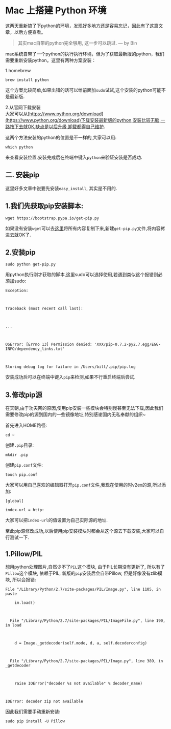# Mac 上搭建 Python 环境

这两天重新搞了下python的环境，发现好多地方还是容易忘记，因此有了这篇文章，以后方便查看。

> 其实mac自带的python完全够用, 这一步可以跳过. — by Bin

mac系统自带了一个python的执行执行环境，但为了获取最新版的python，我们需要重新安装python。这里有两种方案安装：

1.homebrew
    
    brew install python
    

这个方案比较简单,如果出错的话可以给前面加`sudo`试试,这个安装的python可能不是最新版.

2.从官网下载安装  
大家可以从[https://www.python.org/download](https://www.python.org/download)下载安装最新版的python,安装比较无脑,一路按下去就OK,缺点是以后升级,卸载都得自己维护.

这两个方法安装的python的位置是不一样的,大家可以用:
    
    which python
    

来查看安装位置.安装完成后在终端中键入`python`来验证安装是否成功.

## 二. 安装pip

这里好多文章中说要先安装`easy_install`, 其实是不用的.

## 1.我们先获取pip安装脚本:
    
    wget https://bootstrap.pypa.io/get-pip.py
    

如果没有安装`wget`可以去[这里](https://bootstrap.pypa.io/get-pip.py)将所有内容复制下来,新建`get-pip.py`文件,将内容拷进去就OK了.

## 2.安装pip
    
    sudo python get-pip.py
    

用python执行刚才获取的脚本,这里sudo可以选择使用,若遇到类似这个报错则必须加sudo:
    
    Exception:
    
    
    
    Traceback (most recent call last):
    
    
    
    ...
    
    
    
    OSError: [Errno 13] Permission denied: 'XXX/pip-0.7.2-py2.7.egg/EGG-INFO/dependency_links.txt'
    
    
    
    Storing debug log for failure in /Users/bilt/.pip/pip.log
    

安装成功后可以在终端中键入`pip`来检测,如果不行重启终端后尝试.

## 3.修改pip源

在天朝,由于功夫网的原因,使用pip安装一些模块会特别慢甚至无法下载,因此我们需要修改pip的源到国内的一些镜像地址,特别感谢国内无私奉献的组织~

首先进入HOME路径:
    
    cd ~
    

创建`.pip`目录:
    
    mkdir .pip
    

创建`pip.conf`文件:
    
    touch pip.conf
    

大家可以用自己喜欢的编辑器打开`pip.conf`文件,我现在使用的时v2ex的源,所以添加:
    
    [global]
    
    index-url = http:
    

大家可以把`index-url`的值设置为自己实际源的地址.

至此pip源修改成功,以后使用pip安装模块时都会从这个源去下载安装,大家可以自行测试一下.

## 1.Pillow/PIL

想用python处理图片,自然少不了`PIL`这个模块, 由于PIL长期没有更新了, 所以有了`Pillow`这个模块, 依赖于PIL, 新版的`pip`安装后会自带Pillow, 但是好像没有zlib模块, 所以会报错:
    
    File "/Library/Python/2.7/site-packages/PIL/Image.py", line 1105, in paste
    
        im.load()
    
    
    
      File "/Library/Python/2.7/site-packages/PIL/ImageFile.py", line 190, in load
    
    
    
        d = Image._getdecoder(self.mode, d, a, self.decoderconfig)
    
    
    
      File "/Library/Python/2.7/site-packages/PIL/Image.py", line 389, in _getdecoder
    
    
    
        raise IOError("decoder %s not available" % decoder_name)
    
    
    
    IOError: decoder zip not available
    

因此我们需要手动重新安装:
    
    sudo pip install -U Pillow